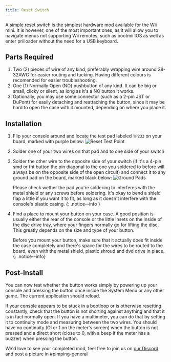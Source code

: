 ```yaml
---
title: Reset Switch
---
```


<!--If you're looking for a more elegant solution to this and the SD card mod, [WebHDX's sd-rst board](sdrst) is for you.
{: .notice--info }-->

A simple reset switch is the simplest hardware mod available for the Wii mini. It is however, one of the most important ones, as it will allow you to navigate menus not supporting Wii remotes, such as bootmii IOS as well as enter priiloader without the need for a USB keyboard.

## Parts Required

1.	Two (2) pieces of wire of any kind, preferably wrapping wire around 28-32AWG for easier routing and tucking. Having different colours is recomended for easier troubleshooting.
1.	One (1) Normally Open (NO) pushbutton of any kind. It can be big or small, clicky or silent, as long as it's a NO button it works.
1.	Optionally, you may use some connector (such as a 2-pin JST or DuPont) for easily detaching and reattaching the button, since it may be hard to open the case with it mounted, depending on where you place it.

## Installation

1.	Flip your console around and locate the test pad labeled `TP233` on your board, marked with purple below:
	![Reset Test Point](/Pimp-My-mini/images/reset/tp233.png)

1.	Solder one of your two wires on that pad and to one side of your switch  

1.	Solder the other wire to the opposite side of your switch (if it's a 4-pin smd or tht button the pin diagonal to the one you soldered to before will always be on the opposite side of the open circuit) and connect it to any ground pad on the board, marked black below:
	![Ground Pads](/Pimp-My-mini/images/gnd.png)

	Please check wether the pad you're soldering to interferes with the metal shield or any screws before soldering. It's okay to bend a shield flap a little if you want it to fit, as long as it doesn't interfere with the console's plastic casing.
	{: .notice--info }

1.	Find a place to mount your button on your case. A good position is usually either the rear of the console or the little insets on the inside of the disc drive tray, where your fingers normally go for lifting the disc. This greatly depends on the size and type of your button.

	Before you mount your button, make sure that it actually does fit inside the case completely and there's space for the wires to be routed to the board, even with the metal shield, plastic shroud and dvd drive in place.
	{: .notice--info}

## Post-Install

You can now test whether the button works simply by powering up your console and pressing the button once inside the System Menu or any other game. The current application should reload.

If your console appears to be stuck in a bootloop or is otherwise resetting constantly, check that the button is not shorting against anything and that it is in fact normally open. If you have a multimeter, you can do that by setting it to continuity mode and measuring between the two wires. You should have no continuity (Ol or 1 on the meter's screen) when the button is not pressed and a direct short (close to 0, with a beep if the meter has a buzzer) when pressing the button.

We'd love to see your completed mod, feel free to join us on [our Discord](https://discord.gg/6ryxnkS) and post a picture in #pimping-general